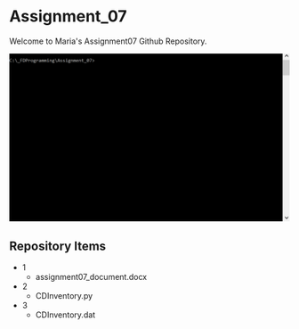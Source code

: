 # Assignment_07
Welcome to Maria's Assignment07 Github Repository.

![CDInventory.py Demo](images/assignment07.gif)

## Repository Items
* 1
  * assignment07_document.docx
* 2
  * CDInventory.py
* 3
  * CDInventory.dat
